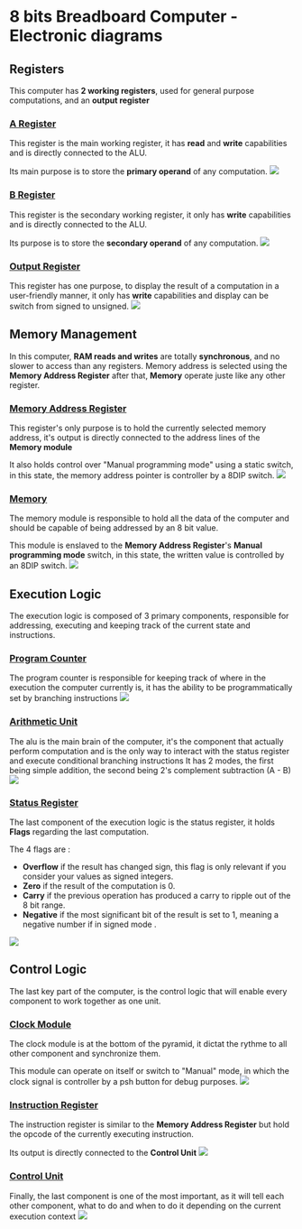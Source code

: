 # 8 bits Breadboard Computer - Electronic diagrams

## Registers
This computer has **2 working registers**, used for general purpose computations, and an **output register**

### [A Register](modules/A_register.md)
This register is the main working register, it has **read** and **write** capabilities and is directly connected to the ALU.

Its main purpose is to store the **primary operand** of any computation.
<img src="modules/schematics/A_register.png" />

### [B Register](modules/B_register.md)
This register is the secondary working register, it only has **write** capabilities and is directly connected to the ALU.

Its purpose is to store the **secondary operand** of any computation.
<img src="modules/schematics/B_register.png" />
### [Output Register](modules/output_register.md)
This register has one purpose, to display the result of a computation in a user-friendly manner, it only has **write** capabilities and display can be switch from signed to unsigned. 
<img src="modules/schematics/output_register.png" />

## Memory Management
In this computer, **RAM reads and writes** are totally **synchronous**, and no slower to access than any registers.
Memory address is selected using the **Memory Address Register** after that, **Memory** operate juste like any other register.

### [Memory Address Register](modules/memory_address_register.md)
This register's only purpose is to hold the currently selected memory address, it's output is directly connected to the address lines of the **Memory module**

It also holds control over "Manual programming mode" using a static switch, in this state, the memory address pointer is controller by a 8DIP switch.
<img src="modules/schematics/memory_address_register.png" />

### [Memory](modules/memory.md)
The memory module is responsible to hold all the data of the computer and should be capable of being addressed by an 8 bit value.

This module is enslaved to the **Memory Address Register**'s **Manual programming mode** switch, in this state, the written value is controlled by an 8DIP switch.
<img src="modules/schematics/memory.png" />

## Execution Logic
The execution logic is composed of 3 primary components, responsible for addressing, executing and keeping track of the current state and instructions.

### [Program Counter](modules/program_counter.md)
The program counter is responsible for keeping track of where in the execution the computer currently is, it has the ability to be programmatically set by branching instructions
<img src="modules/schematics/program_counter.png" />

### [Arithmetic Unit](modules/alu.md)
The alu is the main brain of the computer, it's the component that actually perform computation and is the only way to interact with the status register and execute conditional branching instructions
It has 2 modes, the first being simple addition, the second being 2's complement subtraction (A - B)
<img src="modules/schematics/alu.png" />

### [Status Register](modules/status_register.md)
The last component of the execution logic is the status register, it holds **Flags** regarding the last computation.

The 4 flags are :
- **Overflow** if the result has changed sign, this flag is only relevant if you consider your values as signed integers.
- **Zero** if the result of the computation is 0.
- **Carry** if the previous operation has produced a carry to ripple out of the 8 bit range.
- **Negative** if the most significant bit of the result is set to 1, meaning a negative number if in signed mode .

<img src="modules/schematics/status_register.png" />

## Control Logic
The last key part of the computer, is the control logic that will enable every component to work together as one unit.

### [Clock Module](modules/clock.md)
The clock module is at the bottom of the pyramid, it dictat the rythme to all other component and synchronize them.

This module can operate on itself or switch to "Manual" mode, in which the clock signal is controller by a psh button for debug purposes.
<img src="modules/schematics/clock.png" />

### [Instruction Register](modules/instruction_register.md)
The instruction register is similar to the **Memory Address Register** but hold the opcode of the currently executing instruction.

Its output is directly connected to the **Control Unit**
<img src="modules/schematics/instruction_register.png" />

### [Control Unit](modules/control_unit.md)
Finally, the last component is one of the most important, as it will tell each other component, what to do and when to do it depending on the current execution context 
<img src="modules/schematics/control_unit.png" />
